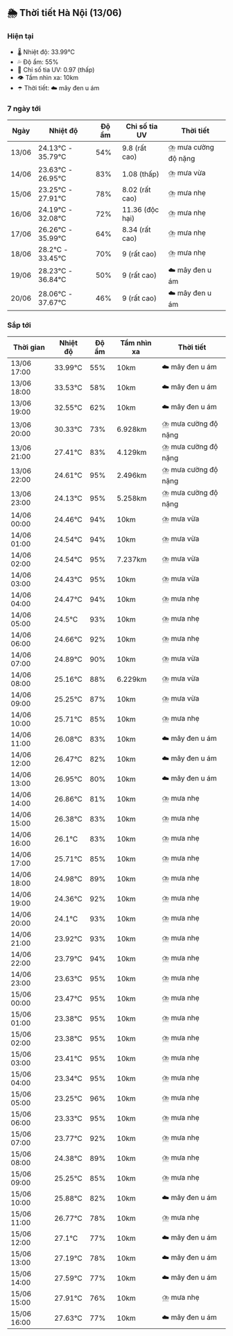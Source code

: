 ## 🌦️ Thời tiết Hà Nội (13/06)

### Hiện tại

- 🌡️ Nhiệt độ: 33.99℃
- 💦 Độ ẩm: 55%
- 🌟 Chỉ số tia UV: 0.97 (thấp)
- 👁️ Tầm nhìn xa: 10km
- ☂️ Thời tiết: ☁️ mây đen u ám

### 7 ngày tới

| Ngày | Nhiệt độ | Độ ẩm | Chỉ số tia UV | Thời tiết |
| --- | --- | --- | --- | --- |
| 13/06 | 24.13℃ - 35.79℃ | 54% | 9.8 (rất cao) | ⛈️ mưa cường độ nặng |
| 14/06 | 23.63℃ - 26.95℃ | 83% | 1.08 (thấp) | ⛈️ mưa vừa |
| 15/06 | 23.25℃ - 27.91℃ | 78% | 8.02 (rất cao) | ⛈️ mưa nhẹ |
| 16/06 | 24.19℃ - 32.08℃ | 72% | 11.36 (độc hại) | ⛈️ mưa nhẹ |
| 17/06 | 26.26℃ - 35.99℃ | 64% | 8.34 (rất cao) | ⛈️ mưa nhẹ |
| 18/06 | 28.2℃ - 33.45℃ | 70% | 9 (rất cao) | ⛈️ mưa nhẹ |
| 19/06 | 28.23℃ - 36.84℃ | 50% | 9 (rất cao) | ☁️ mây đen u ám |
| 20/06 | 28.06℃ - 37.67℃ | 46% | 9 (rất cao) | ☁️ mây đen u ám |

### Sắp tới

| Thời gian | Nhiệt độ | Độ ẩm | Tầm nhìn xa | Thời tiết |
| --- | --- | --- | --- | --- |
| 13/06 17:00 | 33.99℃ | 55% | 10km | ☁️ mây đen u ám |
| 13/06 18:00 | 33.53℃ | 58% | 10km | ☁️ mây đen u ám |
| 13/06 19:00 | 32.55℃ | 62% | 10km | ☁️ mây đen u ám |
| 13/06 20:00 | 30.33℃ | 73% | 6.928km | ⛈️ mưa cường độ nặng |
| 13/06 21:00 | 27.41℃ | 83% | 4.129km | ⛈️ mưa cường độ nặng |
| 13/06 22:00 | 24.61℃ | 95% | 2.496km | ⛈️ mưa cường độ nặng |
| 13/06 23:00 | 24.13℃ | 95% | 5.258km | ⛈️ mưa cường độ nặng |
| 14/06 00:00 | 24.46℃ | 94% | 10km | ⛈️ mưa vừa |
| 14/06 01:00 | 24.54℃ | 94% | 10km | ⛈️ mưa vừa |
| 14/06 02:00 | 24.54℃ | 95% | 7.237km | ⛈️ mưa vừa |
| 14/06 03:00 | 24.43℃ | 95% | 10km | ⛈️ mưa vừa |
| 14/06 04:00 | 24.47℃ | 94% | 10km | ⛈️ mưa nhẹ |
| 14/06 05:00 | 24.5℃ | 93% | 10km | ⛈️ mưa nhẹ |
| 14/06 06:00 | 24.66℃ | 92% | 10km | ⛈️ mưa nhẹ |
| 14/06 07:00 | 24.89℃ | 90% | 10km | ⛈️ mưa vừa |
| 14/06 08:00 | 25.16℃ | 88% | 6.229km | ⛈️ mưa vừa |
| 14/06 09:00 | 25.25℃ | 87% | 10km | ⛈️ mưa vừa |
| 14/06 10:00 | 25.71℃ | 85% | 10km | ⛈️ mưa nhẹ |
| 14/06 11:00 | 26.08℃ | 83% | 10km | ☁️ mây đen u ám |
| 14/06 12:00 | 26.47℃ | 82% | 10km | ☁️ mây đen u ám |
| 14/06 13:00 | 26.95℃ | 80% | 10km | ☁️ mây đen u ám |
| 14/06 14:00 | 26.86℃ | 81% | 10km | ⛈️ mưa nhẹ |
| 14/06 15:00 | 26.38℃ | 83% | 10km | ⛈️ mưa nhẹ |
| 14/06 16:00 | 26.1℃ | 83% | 10km | ⛈️ mưa nhẹ |
| 14/06 17:00 | 25.71℃ | 85% | 10km | ⛈️ mưa nhẹ |
| 14/06 18:00 | 24.98℃ | 89% | 10km | ⛈️ mưa nhẹ |
| 14/06 19:00 | 24.36℃ | 92% | 10km | ⛈️ mưa nhẹ |
| 14/06 20:00 | 24.1℃ | 93% | 10km | ⛈️ mưa nhẹ |
| 14/06 21:00 | 23.92℃ | 93% | 10km | ⛈️ mưa nhẹ |
| 14/06 22:00 | 23.79℃ | 94% | 10km | ⛈️ mưa nhẹ |
| 14/06 23:00 | 23.63℃ | 95% | 10km | ⛈️ mưa nhẹ |
| 15/06 00:00 | 23.47℃ | 95% | 10km | ⛈️ mưa nhẹ |
| 15/06 01:00 | 23.38℃ | 95% | 10km | ⛈️ mưa nhẹ |
| 15/06 02:00 | 23.38℃ | 95% | 10km | ⛈️ mưa nhẹ |
| 15/06 03:00 | 23.41℃ | 95% | 10km | ⛈️ mưa nhẹ |
| 15/06 04:00 | 23.34℃ | 95% | 10km | ⛈️ mưa nhẹ |
| 15/06 05:00 | 23.25℃ | 96% | 10km | ⛈️ mưa nhẹ |
| 15/06 06:00 | 23.33℃ | 95% | 10km | ⛈️ mưa nhẹ |
| 15/06 07:00 | 23.77℃ | 92% | 10km | ⛈️ mưa nhẹ |
| 15/06 08:00 | 24.38℃ | 89% | 10km | ⛈️ mưa nhẹ |
| 15/06 09:00 | 25.25℃ | 85% | 10km | ⛈️ mưa nhẹ |
| 15/06 10:00 | 25.88℃ | 82% | 10km | ☁️ mây đen u ám |
| 15/06 11:00 | 26.77℃ | 78% | 10km | ⛈️ mưa nhẹ |
| 15/06 12:00 | 27.1℃ | 77% | 10km | ☁️ mây đen u ám |
| 15/06 13:00 | 27.19℃ | 78% | 10km | ☁️ mây đen u ám |
| 15/06 14:00 | 27.59℃ | 77% | 10km | ☁️ mây đen u ám |
| 15/06 15:00 | 27.91℃ | 76% | 10km | ⛈️ mưa nhẹ |
| 15/06 16:00 | 27.63℃ | 77% | 10km | ☁️ mây đen u ám |
